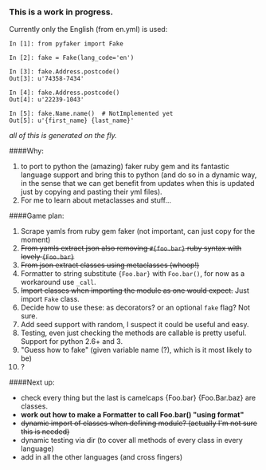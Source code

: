 ### This is a work in progress.

Currently only the English (from en.yml) is used:

```
In [1]: from pyfaker import Fake

In [2]: fake = Fake(lang_code='en')

In [3]: fake.Address.postcode()
Out[3]: u'74358-7434'

In [4]: fake.Address.postcode()
Out[4]: u'22239-1043'

In [5]: fake.Name.name()  # NotImplemented yet
Out[5]: u'{first_name} {last_name}'
```
*all of this is generated on the fly.*

####Why:

1. to port to python the (amazing) faker ruby gem and its fantastic language support and bring this to python (and do so in a dynamic way, in the sense that we can get benefit from updates when this is updated just by copying and pasting their yml files).
2. For me to learn about metaclasses and stuff...

####Game plan:

1. Scrape yamls from ruby gem faker (not important, can just copy for the moment)
2. ~~From yamls extract json also removing `#{foo.bar}` ruby syntax with lovely `{Foo.bar}`~~
3. ~~From json extract classes using metaclasses (whoop!)~~
4. Formatter to string substitute `{Foo.bar}` with `Foo.bar()`, for now as a workaround use `_call`.
5. ~~Import classes when importing the module as one would expect.~~ Just import `Fake` class.
6. Decide how to use these: as decorators? or an optional `fake` flag? Not sure.
7. Add seed support with random, I suspect it could be useful and easy.
8. Testing, even just checking the methods are callable is pretty useful. Support for python 2.6+ and 3.
9. "Guess how to fake" (given variable name (?), which is it most likely to be)
10. ? 

####Next up:

- check every thing but the last is camelcaps {Foo.bar} {Foo.Bar.baz} are classes.
- **work out how to make a Formatter to call Foo.bar() "using format"**
- ~~dynamic import of classes when defining module? (actually I'm not sure this is needed)~~
- dynamic testing via dir (to cover all methods of every class in every language)
- add in all the other languages (and cross fingers)